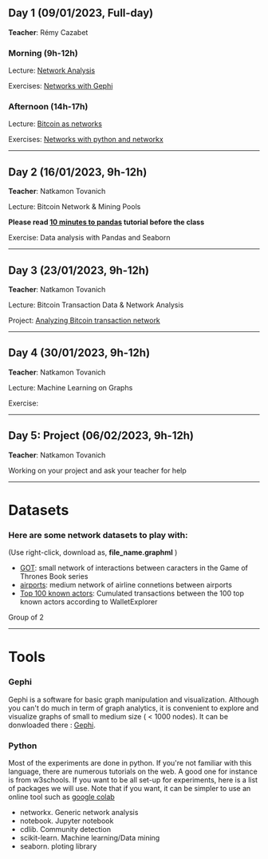 ## Day 1 (09/01/2023, Full-day)
**Teacher**: Rémy Cazabet
### Morning (9h-12h)
Lecture: [Network Analysis](http://cazabetremy.fr/Teaching/bitcoinClass/2023/Graphs_aggregatedFTD.pdf)

Exercises: [Networks with Gephi](http://cazabetremy.fr/Teaching/bitcoinClass/2023/CN_Experiments.pdf)

### Afternoon (14h-17h)
Lecture: [Bitcoin as networks](http://cazabetremy.fr/Teaching/bitcoinClass/2023/Bitcoin-Intro-asNetwork.pdf)

Exercises: [Networks with python and networkx](http://cazabetremy.fr/Teaching/bitcoinClass/2023/networkx.pdf)

-------

## Day 2 (16/01/2023, 9h-12h)
**Teacher**: Natkamon Tovanich

Lecture: Bitcoin Network & Mining Pools

**Please read [10 minutes to pandas](https://www.youtube.com/watch?v=jmv3m8_4MNA) tutorial before the class**

Exercise: Data analysis with Pandas and Seaborn

-------

## Day 3 (23/01/2023, 9h-12h)
**Teacher**: Natkamon Tovanich

Lecture: Bitcoin Transaction Data & Network Analysis

Project: [Analyzing Bitcoin transaction network](https://github.com/Yquetzal/Bitcoin-Datathon)

-------

## Day 4 (30/01/2023, 9h-12h)
**Teacher**: Natkamon Tovanich

Lecture: Machine Learning on Graphs

Exercise:

-------

## Day 5: Project (06/02/2023, 9h-12h)
**Teacher**: Natkamon Tovanich

Working on your project and ask your teacher for help

------
# Datasets
### Here are some network datasets to play with:

(Use right-click, download as, **file_name.graphml** )

* [GOT](http://cazabetremy.fr/Teaching/CN2021/dataset/GOT.graphml): small network of interactions between caracters in the Game of Thrones Book series
* [airports](http://cazabetremy.fr/Teaching/CN2021/dataset/airportsAndCoord.graphml): medium network of airline connetions between airports
* [Top 100 known actors](http://cazabetremy.fr/Teaching/bitcoinClass/2022/Top100_known_month.csv): Cumulated transactions between the 100 top known actors according to WalletExplorer

Group of 2

------
# Tools
### Gephi
Gephi is a software for basic graph manipulation and visualization. Although you can't do much in term of graph analytics, it is convenient to explore and visualize graphs of small to medium size ( < 1000 nodes). 
It can be donwloaded there : [Gephi](http://gephi.org). 

### Python
Most of the experiments are done in python. If you're not familiar with this language, there are numerous tutorials on the web. A good one for instance is from w3schools. If you want to be all set-up for experiments, here is a list of packages we will use. Note that if you want, it can be simpler to use an online tool such as [google colab](https://colab.research.google.com)
* networkx. Generic network analysis
* notebook. Jupyter notebook
* cdlib. Community detection
* scikit-learn. Machine learning/Data mining
* seaborn. ploting library
